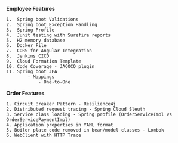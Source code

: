 **Employee Features**

    1.  Spring boot Validations
    2.  Spring boot Exception Handling
    3.  Spring Profile
    4.  Junit testing with Surefire reports
    5.  H2 memory database
    6.  Docker File
    7.  CORS for Angular Integration
    8.  Jenkins CICD
    9.  Cloud Formation Template
    10. Code Coverage - JACOCO plugin 
    11. Spring boot JPA    
            - Mappings 
                - One-to-One

**Order Features**

    1. Circuit Breaker Pattern - Resilience4j
    2. Distributed request tracing - Spring Cloud Sleuth
    3. Service class loading - Spring profile (OrderServiceImpl vs OrderServicePaymentImpl)
    4. Application properties in YAML format
    5. Boiler plate code removed in bean/model classes - Lombok
    6. WebClient with HTTP Trace
    
    
